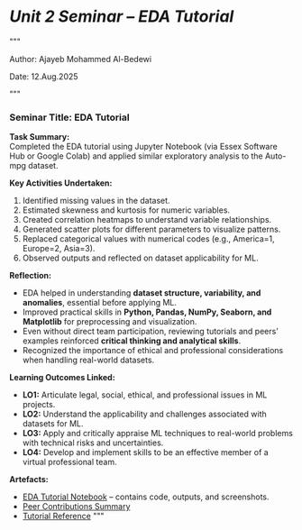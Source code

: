 # *Unit 2 Seminar – EDA Tutorial*
"""


Author: Ajayeb Mohammed Al-Bedewi

Date: 12.Aug.2025

"""
### Seminar Title: EDA Tutorial

**Task Summary:**  
Completed the EDA tutorial using Jupyter Notebook (via Essex Software Hub or Google Colab) and applied similar exploratory analysis to the Auto-mpg dataset.  

**Key Activities Undertaken:**  
1. Identified missing values in the dataset.  
2. Estimated skewness and kurtosis for numeric variables.  
3. Created correlation heatmaps to understand variable relationships.  
4. Generated scatter plots for different parameters to visualize patterns.  
5. Replaced categorical values with numerical codes (e.g., America=1, Europe=2, Asia=3).  
6. Observed outputs and reflected on dataset applicability for ML.  

**Reflection:**  
- EDA helped in understanding **dataset structure, variability, and anomalies**, essential before applying ML.  
- Improved practical skills in **Python, Pandas, NumPy, Seaborn, and Matplotlib** for preprocessing and visualization.  
- Even without direct team participation, reviewing tutorials and peers’ examples reinforced **critical thinking and analytical skills**.  
- Recognized the importance of ethical and professional considerations when handling real-world datasets.  

**Learning Outcomes Linked:**  
- **LO1:** Articulate legal, social, ethical, and professional issues in ML projects.  
- **LO2:** Understand the applicability and challenges associated with datasets for ML.  
- **LO3:** Apply and critically appraise ML techniques to real-world problems with technical risks and uncertainties.  
- **LO4:** Develop and implement skills to be an effective member of a virtual professional team.  

**Artefacts:**  
- [EDA Tutorial Notebook](../../artefacts/eda_notebooks.ipynb) – contains code, outputs, and screenshots.  
- [Peer Contributions Summary](../../artefacts/peer_notes.md)  
- [Tutorial Reference](https://colab.research.google.com/drive/1nonnJUhote03ysz4BPGPIkzGwkxYi5-9?usp=sharing)
"""
